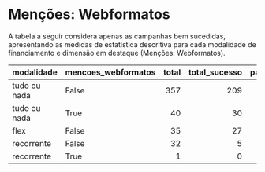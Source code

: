 # Menções: Webformatos

A tabela a seguir considera apenas as campanhas bem sucedidas, apresentando as medidas
de estatística descritiva para cada modalidade de financiamento e dimensão em destaque
(Menções: Webformatos).

| modalidade   | mencoes_webformatos   |   total |   total_sucesso |   particip |   taxa_sucesso |   valor_sucesso |   media_sucesso |   std_sucesso |   min_sucesso |   max_sucesso |
|:-------------|:----------------------|--------:|----------------:|-----------:|---------------:|----------------:|----------------:|--------------:|--------------:|--------------:|
| tudo ou nada | False                 |     357 |             209 |       89,9 |           58,5 |      4.150.012,19 |        19.856,52 |      15.149,67 |        413,39 |      90.252,06 |
| tudo ou nada | True                  |      40 |              30 |       10,1 |           75,0 |       497.630,28 |        16.587,68 |      12.920,83 |       3.147,71 |      52.177,10 |
| flex         | False                 |      35 |              27 |      100,0 |           77,1 |       199.905,62 |         7.403,91 |      15.926,00 |         25,11 |      79.806,29 |
| recorrente   | False                 |      32 |               5 |       97,0 |           15,6 |          301,40 |           60,28 |         60,43 |          5,06 |        160,00 |
| recorrente   | True                  |       1 |               0 |        3,0 |            0,0 |            0,00 |            0,00 |          0,00 |          0,00 |          0,00 |
